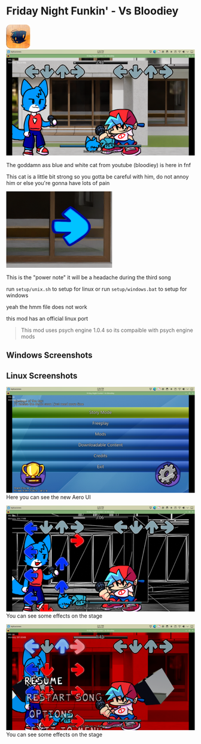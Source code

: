 # Friday Night Funkin' - Vs Bloodiey

![The GodDam Logo](icon/icon64.png)
![First Screenshot](art/screenshots/linux/funkinassnormal.png)


The goddamn ass blue and white cat from youtube (bloodiey) is here in fnf

This cat is a little bit strong so you gotta be careful with him, do not annoy him or else you're gonna have lots of pain

![Power not](art/screenshots/general/Captura%20de%20pantalla_20250106_144323.png)

This is the "power note" it will be a headache during the third song


run <code>setup/unix.sh</code> to setup for linux or run <code>setup/windows.bat</code> to setup for windows

yeah the hmm file does not work 

this mod has an official linux port

> This mod uses psych engine 1.0.4 so its compaible with psych engine mods



## Windows Screenshots


## Linux Screenshots

![Second Linux Screenshot](art/screenshots/linux/AeroHUD.png)
Here you can see the new Aero UI

![Third Linux Screenshot](art/screenshots/linux/wireframe.png)
You can see some effects on the stage

![Fourth Linux Screenshot](art/screenshots/linux/abstract.png)
You can see some effects on the stage
